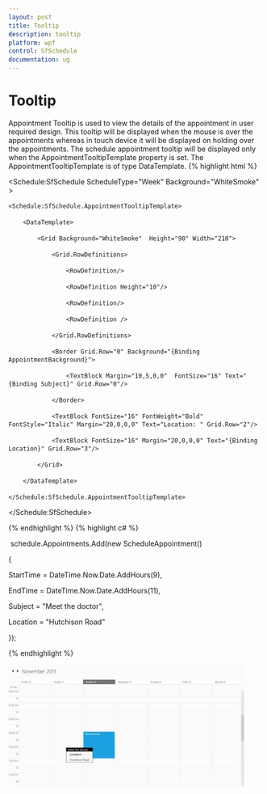 ```yaml
---
layout: post
title: Tooltip
description: tooltip
platform: wpf
control: SfSchedule
documentation: ug
---
```


# Tooltip

Appointment Tooltip is used to view the details of the appointment in user required design. This tooltip will be displayed when the mouse is over the appointments whereas in touch device it will be displayed on holding over the appointments. The schedule appointment tooltip will be displayed only when the AppointmentTooltipTemplate property is set. The AppointmentTooltipTemplate is of type DataTemplate.
{% highlight html %}




<Schedule:SfSchedule ScheduleType="Week" Background="WhiteSmoke" >

    <Schedule:SfSchedule.AppointmentTooltipTemplate>

        <DataTemplate>

            <Grid Background="WhiteSmoke"  Height="90" Width="210">

                <Grid.RowDefinitions>

                    <RowDefinition/>

                    <RowDefinition Height="10"/>

                    <RowDefinition/>

                    <RowDefinition />

                </Grid.RowDefinitions>

                <Border Grid.Row="0" Background="{Binding AppointmentBackground}">

                    <TextBlock Margin="10,5,0,0"  FontSize="16" Text="{Binding Subject}" Grid.Row="0"/>

                </Border>

                <TextBlock FontSize="16" FontWeight="Bold" FontStyle="Italic" Margin="20,0,0,0" Text="Location: " Grid.Row="2"/>

                <TextBlock FontSize="16" Margin="20,0,0,0" Text="{Binding Location}" Grid.Row="3"/>

            </Grid>

        </DataTemplate>

    </Schedule:SfSchedule.AppointmentTooltipTemplate>

</Schedule:SfSchedule>


{% endhighlight  %}
{% highlight c# %}




 schedule.Appointments.Add(new ScheduleAppointment()

{

StartTime = DateTime.Now.Date.AddHours(9),

EndTime = DateTime.Now.Date.AddHours(11),

Subject = "Meet the doctor",

Location = "Hutchison Road"

});

{% endhighlight  %}

![](Tooltip_images/Tooltip_img1.jpeg)



